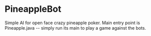 # PineappleBot

Simple AI for open face crazy pineapple poker. Main entry point is Pineapple.java -- simply run its main to play a game against the bots.